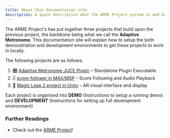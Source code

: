 ```yaml
---
title: About this documentation site
description: A quick description what the ARME Project system is and how it is used.
---
```


The ARME Project's has put together three projects that build upon the previous project, the backbone being what we call the **Adaptive Metronome**. This documentation site will explain how to setup the both demonstration and development environments to get these projects to work in locally.

The following projects are as follows:
1. 🎛️ [Adaptive Metronome JUCE Plugin](/am-system-docs/juce-plugin/about/) – Standalone Plugin Executable.
2. 🎚️ [score-follower in MAX/MSP](/am-system-docs/max-msp-patch/about/) – Score Following and Audio Playback
3. 🥽 [Magic Leap 2 project in Unity](/am-system-docs/unity-ml2-project/about/) – AR visual interface and display

Each project is organised into **DEMO** (Instructions to setup a running demo) and **DEVELOPMENT** (Instructions for setting up full development environment)

### Further Readings
- Check out the [ARME Project](https://arme-project.co.uk/)!